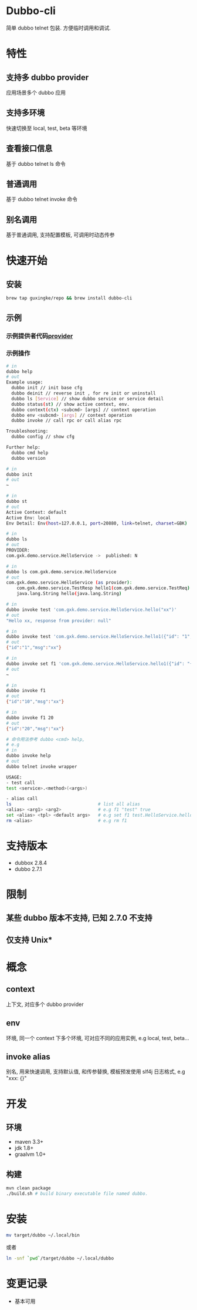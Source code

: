 # Dubbo-cli
简单 dubbo telnet 包装. 
方便临时调用和调试.

# 特性
## 支持多 dubbo provider
应用场景多个 dubbo 应用
## 支持多环境
快速切换至 local, test, beta 等环境
## 查看接口信息
基于 dubbo telnet ls 命令
## 普通调用
基于 dubbo telnet invoke 命令
## 别名调用
基于普通调用, 支持配置模板, 可调用时动态传参

# 快速开始
## 安装
```bash
brew tap guxingke/repo && brew install dubbo-cli
```

## 示例

### 示例提供者代码[provider](https://github.com/guxingke/demo/blob/master/dubbo-demo/hello-demo/src/main/java/com/gxk/demo/boot/ServerApp.java)

### 示例操作
```bash
# in
dubbo help
# out
Example usage:
  dubbo init // init base cfg
  dubbo deinit // reverse init , for re init or uninstall
  dubbo ls [Service] // show dubbo service or service detail
  dubbo status(st) // show active context, env.
  dubbo context(ctx) <subcmd> [args] // context operation
  dubbo env <subcmd> [args] // context operation
  dubbo invoke // call rpc or call alias rpc

Troubleshooting:
  dubbo config // show cfg

Further help:
  dubbo cmd help
  dubbo version

# in
dubbo init
# out
~

# in
dubbo st
# out
Active Context: default
Active Env: local
Env Detail: Env(host=127.0.0.1, port=20880, link=telnet, charset=GBK)

# in
dubbo ls
# out
PROVIDER:
com.gxk.demo.service.HelloService ->  published: N

# in
dubbo ls com.gxk.demo.service.HelloService
# out
com.gxk.demo.service.HelloService (as provider):
	com.gxk.demo.service.TestResp hello1(com.gxk.demo.service.TestReq)
	java.lang.String hello(java.lang.String)

# in
dubbo invoke test 'com.gxk.demo.service.HelloService.hello("xx")'
# out
"Hello xx, response from provider: null"

# in
dubbo invoke test 'com.gxk.demo.service.HelloService.hello1({"id": "1","msg": "xx"})'
# out
{"id":"1","msg":"xx"}

# in
dubbo invoke set f1 'com.gxk.demo.service.HelloService.hello1({"id": "{}","msg": "xx"})' 10
# out
~

# in
dubbo invoke f1
# out
{"id":"10","msg":"xx"}

# in
dubbo invoke f1 20
# out
{"id":"20","msg":"xx"}

# 命令用法参考 dubbo <cmd> help, 
# e.g
# in
dubbo invoke help
# out
dubbo telnet invoke wrapper

USAGE:
- test call
test <service>.<method>(<args>)

- alias call
ls                                 # list all alias
<alias> <arg1> <arg2>              # e.g f1 "test" true
set <alias> <tpl> <default args>   # e.g set f1 test.HelloService.hello("{}", {}) test,true
rm <alias>                         # e.g rm f1

```

# 支持版本
- dubbox 2.8.4
- dubbo 2.7.1

# 限制
## 某些 dubbo 版本不支持, 已知 2.7.0 不支持
## 仅支持 Unix*

# 概念
## context
上下文, 对应多个 dubbo provider

## env
环境, 同一个 context 下多个环境, 可对应不同的应用实例, e.g local, test, beta...

## invoke alias
别名, 用来快速调用, 支持默认值, 和传参替换, 模板预发使用 slf4j 日志格式, e.g "xxx: {}"

# 开发
## 环境
- maven 3.3+
- jdk 1.8+
- graalvm 1.0+

## 构建
```bash
mvn clean package
./build.sh # build binary executable file named dubbo.
```

# 安装
```bash
mv target/dubbo ~/.local/bin
```
或者
```bash
ln -snf `pwd`/target/dubbo ~/.local/dubbo
```

# 变更记录
- 基本可用
